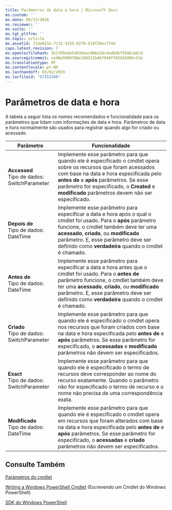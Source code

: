 ```yaml
---
title: Parâmetros de data e hora | Microsoft Docs
ms.custom: ''
ms.date: 09/13/2016
ms.reviewer: ''
ms.suite: ''
ms.tgt_pltfrm: ''
ms.topic: article
ms.assetid: 71da921b-7c32-4155-b2f8-b19f30ec774d
caps.latest.revision: 7
ms.openlocfilehash: 5b1f093de5db364ac806e58c4ed8dbf2948cb6c6
ms.sourcegitcommit: ce46e5098786e19d521b4bf948ff62d2b90bc53e
ms.translationtype: MT
ms.contentlocale: pt-BR
ms.lasthandoff: 03/02/2019
ms.locfileid: "57251346"
---
```

# <a name="date-and-time-parameters"></a>Parâmetros de data e hora

A tabela a seguir lista os nomes recomendados e funcionalidade para os parâmetros que lidam com informações de data e hora. Parâmetros de data e hora normalmente são usados para registrar quando algo for criado ou acessado.

|Parâmetro|Funcionalidade|
|---|---|
|**Accessed**<br>Tipo de dados: SwitchParameter|Implemente esse parâmetro para que quando ele é especificado o cmdlet opera sobre os recursos que foram acessados com base na data e hora especificada pelo **antes de** e **após** parâmetros. Se esse parâmetro for especificado, o **Created** e **modificado** parâmetros devem não ser especificado.|
|**Depois de**<br>Tipo de dados: DateTime|Implemente esse parâmetro para especificar a data e hora após o qual o cmdlet foi usado. Para o **após** parâmetro funcione, o cmdlet também deve ter uma **acessado**, **criado**, ou **modificado** parâmetro. E, esse parâmetro deve ser definido como **verdadeira** quando o cmdlet é chamado.|
|**Antes de**<br>Tipo de dados: DateTime|Implemente esse parâmetro para especificar a data e hora antes que o cmdlet foi usado. Para o **antes de** parâmetro funcione, o cmdlet também deve ter uma **acessado**, **criado**, ou **modificado** parâmetro. E, esse parâmetro deve ser definido como **verdadeira** quando o cmdlet é chamado.|
|**Criado**<br>Tipo de dados: SwitchParameter|Implemente esse parâmetro para que quando ele é especificado o cmdlet opera nos recursos que foram criados com base na data e hora especificada pelo **antes de** e **após** parâmetros. Se esse parâmetro for especificado, o **acessadas** e **modificado** parâmetros não devem ser especificados.|
|**Exact**<br>Tipo de dados: SwitchParameter|Implemente esse parâmetro para que quando ele é especificado o termo de recursos deve corresponder ao nome do recurso exatamente. Quando o parâmetro não for especificado o termo de recurso e o nome não precisa de uma correspondência exata.|
|**Modificado**<br>Tipo de dados: DateTime|Implemente esse parâmetro para que quando ele é especificado o cmdlet opera em recursos que foram alterados com base na data e hora especificada pelo **antes de** e **após** parâmetros. Se esse parâmetro for especificado, o **acessadas** e **criado** parâmetros não devem ser especificados.|
## <a name="see-also"></a>Consulte Também

[Parâmetros do cmdlet](./cmdlet-parameters.md)

[Writing a Windows PowerShell Cmdlet](./writing-a-windows-powershell-cmdlet.md) (Escrevendo um Cmdlet do Windows PowerShell)

[SDK do Windows PowerShell](../windows-powershell-reference.md)
